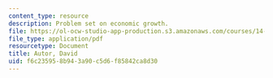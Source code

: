 ```yaml
---
content_type: resource
description: Problem set on economic growth.
file: https://ol-ocw-studio-app-production.s3.amazonaws.com/courses/14-452-economic-growth-fall-2016/f6c235958b943a90c5d6f85842ca8d30_MIT14_452F16_pset3.pdf
file_type: application/pdf
resourcetype: Document
title: Autor, David
uid: f6c23595-8b94-3a90-c5d6-f85842ca8d30
---
```

